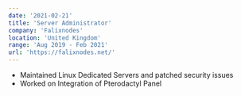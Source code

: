 ```yaml
---
date: '2021-02-21'
title: 'Server Administrator'
company: 'Falixnodes'
location: 'United Kingdom'
range: 'Aug 2019 - Feb 2021'
url: 'https://falixnodes.net/'
---
```


- Maintained Linux Dedicated Servers and patched security issues 
- Worked on Integration of Pterodactyl Panel
